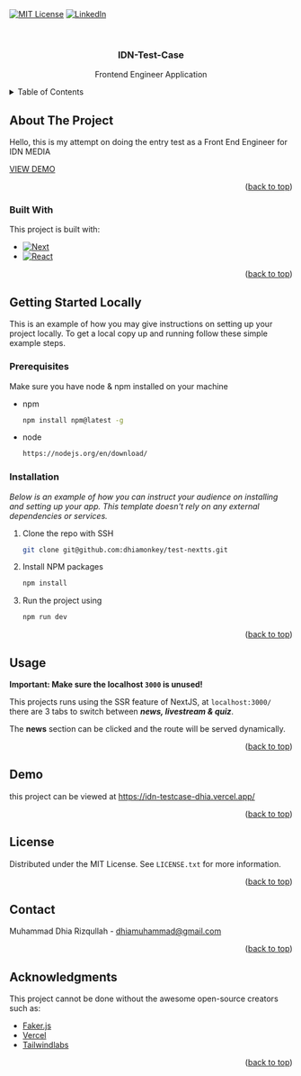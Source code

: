 \
<a name="readme-top"></a>
\
[![MIT License][license-shield]][license-url]
[![LinkedIn][linkedin-shield]][linkedin-url]

<!-- PROJECT LOGO -->
<br />
<div align="center">

  <h3 align="center">IDN-Test-Case</h3>

  <p align="center">
    Frontend Engineer Application
    <br />
  </p>
</div>

<!-- TABLE OF CONTENTS -->
<details>
  <summary>Table of Contents</summary>
  <ol>
    <li>
      <a href="#about-the-project">About The Project</a>
      <ul>
        <li><a href="#built-with">Built With</a></li>
      </ul>
    </li>
    <li>
      <a href="#getting-started">Getting Started</a>
      <ul>
        <li><a href="#prerequisites">Prerequisites</a></li>
        <li><a href="#installation">Installation</a></li>
      </ul>
    </li>
    <li><a href="#usage">Usage</a></li>
    <li><a href="#demo">Demo</a></li>
    <li><a href="#contributing">Contributing</a></li>
    <li><a href="#license">License</a></li>
    <li><a href="#contact">Contact</a></li>
    <li><a href="#acknowledgments">Acknowledgments</a></li>
  </ol>
</details>

<!-- ABOUT THE PROJECT -->

## About The Project

Hello, this is my attempt on doing the entry test as a Front End Engineer for IDN MEDIA

<p align="left"><a href="https://idn-testcase-dhia.vercel.app/">VIEW DEMO</a></p>
<p align="right">(<a href="#readme-top">back to top</a>)</p>

### Built With

This project is built with:

- [![Next][next.js]][next-url]
- [![React][react.js]][react-url]

<p align="right">(<a href="#readme-top">back to top</a>)</p>

<!-- GETTING STARTED -->

## Getting Started Locally

This is an example of how you may give instructions on setting up your project locally.
To get a local copy up and running follow these simple example steps.

### Prerequisites

Make sure you have node & npm installed on your machine

- npm
  ```sh
  npm install npm@latest -g
  ```
- node
  ```sh
  https://nodejs.org/en/download/
  ```

### Installation

_Below is an example of how you can instruct your audience on installing and setting up your app. This template doesn't rely on any external dependencies or services._

1. Clone the repo with SSH
   ```sh
   git clone git@github.com:dhiamonkey/test-nextts.git
   ```
2. Install NPM packages
   ```sh
   npm install
   ```
3. Run the project using
   ```sh
   npm run dev
   ```

<p align="right">(<a href="#readme-top">back to top</a>)</p>

<!-- USAGE EXAMPLES -->

## Usage

**Important: Make sure the localhost `3000` is unused!**

This projects runs using the SSR feature of NextJS, at `localhost:3000/` there are 3 tabs to switch between **_news, livestream & quiz_**.

The **news** section can be clicked and the route will be served dynamically.

<p align="right">(<a href="#readme-top">back to top</a>)</p>

<!-- ROADMAP -->

## Demo

this project can be viewed at https://idn-testcase-dhia.vercel.app/

<p align="right">(<a href="#readme-top">back to top</a>)</p>

<!-- CONTRIBUTING -->

<!-- LICENSE -->

## License

Distributed under the MIT License. See `LICENSE.txt` for more information.

<p align="right">(<a href="#readme-top">back to top</a>)</p>

<!-- CONTACT -->

## Contact

Muhammad Dhia Rizqullah - dhiamuhammad@gmail.com

<p align="right">(<a href="#readme-top">back to top</a>)</p>

<!-- ACKNOWLEDGMENTS -->

## Acknowledgments

This project cannot be done without the awesome open-source creators such as:

- [Faker.js](https://fakerjs.dev/)
- [Vercel](https://vercel.com/)
- [Tailwindlabs](https://tailwindcss.com/)

<p align="right">(<a href="#readme-top">back to top</a>)</p>

[license-shield]: https://img.shields.io/github/license/othneildrew/Best-README-Template.svg?style=for-the-badge
[license-url]: https://github.com/othneildrew/Best-README-Template/blob/master/LICENSE.txt
[linkedin-shield]: https://img.shields.io/badge/-LinkedIn-black.svg?style=for-the-badge&logo=linkedin&colorB=555
[linkedin-url]: https://www.linkedin.com/in/dhia-rizqullah/
[next.js]: https://img.shields.io/badge/next.js-000000?style=for-the-badge&logo=nextdotjs&logoColor=white
[next-url]: https://nextjs.org/
[react.js]: https://img.shields.io/badge/React-20232A?style=for-the-badge&logo=react&logoColor=61DAFB
[react-url]: https://reactjs.org/
